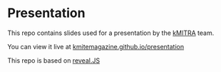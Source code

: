 # Presentation

This repo contains slides used for a presentation by the [kMITRA](http://kmit.in/emagazine) team.

You can view it live at [kmitemagazine.github.io/presentation](http://kmitemagazine.github.io/presentation)

This repo is based on [reveal.JS](http://lab.hakim.se/reveal-js/)
